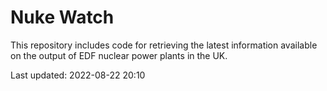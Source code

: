 # Nuke Watch

This repository includes code for retrieving the latest information available on the output of EDF nuclear power plants in the UK.

Last updated: 2022-08-22 20:10